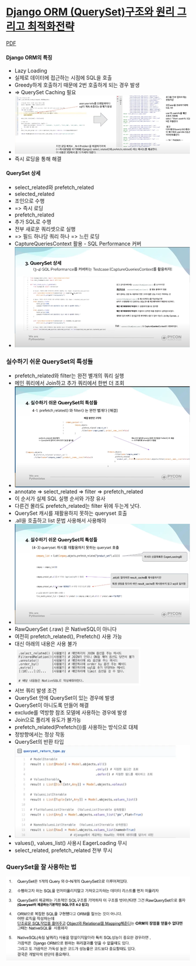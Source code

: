 # [Django ORM (QuerySet)구조와 원리 그리고 최적화전략](https://pycon.kr/2020/program/talk/11)
[PDF](https://github.com/KimSoungRyoul/Django_ORM_pratice_project/files/5286018/PyConKR-2020-.ORM_.pdf)

#### Django ORM의 특징
* Lazy Loading
 * 실제로 데이터에 접근하는 시점에 SQL을 호출
 * Greedy하게 호출하기 때문에 2번 호출하게 되는 경우 발생
 * => QuerySet Caching 필요
 * ![](./statics/1.png)
 * 즉시 로딩을 통해 해결
#### QuerySet 상세
* select_related와 prefetch_related
 * selected_related
  * 조인으로 수행
  * => 즉시 로딩
 * prefetch_related
  * 추가 SQL로 수행
  * 전부 새로운 쿼리셋으로 실행
  * => 필드 하나당 쿼리 하나
   => 느린 로딩
 * CaptureQueriesContext 활용 - SQL Performance 커버
  * ![](./statics/2.png)
### 실수하기 쉬운 QuerySet의 특성들
* prefetch_related와 filter는 완전 별개의 쿼리 실행
 * 메인 쿼리에서 Join하고 추가 쿼리에서 한번 더 조회
 * ![](./statics/3.png)
* annotate => select_related => filter => prefetch_related
 * 이 순서가 실제 SQL 실행 순서와 가장 유사
 * 다른건 몰라도 prefetch_related는 filter 뒤에 두는게 낫다.
* QuerySet 캐시를 재활용하지 못하는 queryset 호출
 * .all을 호출하고 list 문법 사용해서 사용해야
 * ![](./statics/4.png)
* RawQuerySet (.raw) 은 NativeSQL이 아니다
 * 여전히 prefetch_related(), Prefetch() 사용 가능
 * 대신 아래의 내용은 사용 불가
 * ![](./statics/5.png)
* 서브 쿼리 발생 조건
 * QuerySet 안에 QuerySet이 있는 경우에 발생
  * QuerySet이 아니도록 만들어 해결
 * exclude를 역방향 참조 모델에 사용하는 경우에 발생
  * Join으로 풀리게 유도가 불가능
  * prefetch_related(Prefetch())를 사용하는 방식으로 대체
  * 정방향에서는 정상 작동
* QuerySet의 반환 타입
 * ![](./statics/6.png)
 * values(), values_list() 사용시 EagerLoading 무시
  * select_related, prefetch_related 전부 무시
### QuerySet을 잘 사용하는 법
![](./statics/7.png)
